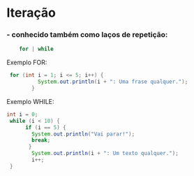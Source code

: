 # Iteração
### - conhecido também como laços de repetição:
~~~java
    for | while 
~~~

Exemplo FOR:

~~~java
 for (int i = 1; i <= 5; i++) {
          System.out.println(i + ": Uma frase qualquer.");
        }
~~~

Exemplo WHILE:

~~~java
int i = 0;
 while (i < 10) {
	  if (i == 5) {
	    System.out.println("Vai parar!");
		break;			
       }
		System.out.println(i + ": Um texto qualquer.");
		i++;
 }
~~~
